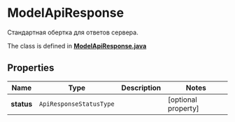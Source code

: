 

# ModelApiResponse

Стандартная обертка для ответов сервера.

The class is defined in **[ModelApiResponse.java](../../src/main/java/org/openapitools/model/ModelApiResponse.java)**

## Properties

Name | Type | Description | Notes
------------ | ------------- | ------------- | -------------
**status** | `ApiResponseStatusType` |  |  [optional property]



